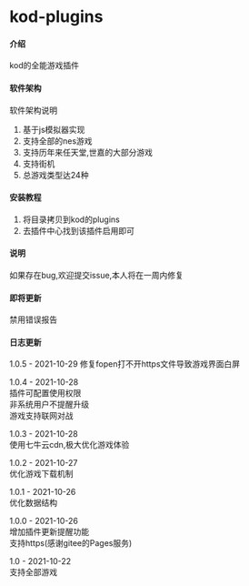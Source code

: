 # kod-plugins

#### 介绍
kod的全能游戏插件

#### 软件架构
软件架构说明  
1. 基于js模拟器实现  
2. 支持全部的nes游戏  
3. 支持历年来任天堂,世嘉的大部分游戏  
4. 支持街机  
5. 总游戏类型达24种  

#### 安装教程

1.  将目录拷贝到kod的plugins  
2.  去插件中心找到该插件启用即可  

#### 说明
如果存在bug,欢迎提交issue,本人将在一周内修复 

#### 即将更新
禁用错误报告

#### 日志更新
1.0.5 - 2021-10-29
修复fopen打不开https文件导致游戏界面白屏

1.0.4 - 2021-10-28  
插件可配置使用权限  
非系统用户不提醒升级  
游戏支持联网对战  

1.0.3 - 2021-10-28  
使用七牛云cdn,极大优化游戏体验  

1.0.2 - 2021-10-27  
优化游戏下载机制  

1.0.1 - 2021-10-26  
优化数据结构  

1.0.0 - 2021-10-26  
增加插件更新提醒功能  
支持https(感谢gitee的Pages服务)  

1.0 - 2021-10-22  
支持全部游戏  
